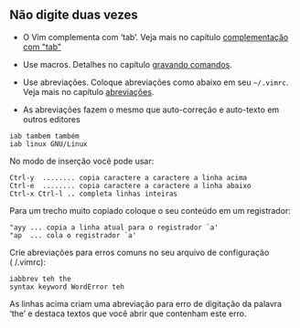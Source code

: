 Não digite duas vezes
---------------------

-   O Vim complementa com ‘tab’. Veja mais no capítulo [complementação com "tab"](../capitulo_12/complementacao_com_tab.md)

-   Use macros. Detalhes no capítulo [gravando comandos](../capitulo_8/gravando_comandos.md).

-   Use abreviações. Coloque abreviações como abaixo em seu `~/.vimrc`.
    Veja mais no capítulo [abreviações](../capitulo_12/abreviacoes.md).

-   As abreviações fazem o mesmo que auto-correção e auto-texto em
    outros editores
```VimL
iab tambem também
iab linux GNU/Linux
```
No modo de inserção você pode usar:

```VimL
Ctrl-y  ........ copia caractere a caractere a linha acima
Ctrl-e  ........ copia caractere a caractere a linha abaixo
Ctrl-x Ctrl-l .. completa linhas inteiras
```
Para um trecho muito copiado coloque o seu conteúdo em um registrador:

```VimL
"ayy ... copia a linha atual para o registrador `a'
"ap  ... cola o registrador `a'
```
Crie abreviações para erros comuns no seu arquivo de configuração
( /.vimrc):

```VimL
iabbrev teh the
syntax keyword WordError teh
```
As linhas acima criam uma abreviação para erro de digitação da palavra
‘the’ e destaca textos que você abrir que contenham este erro.
